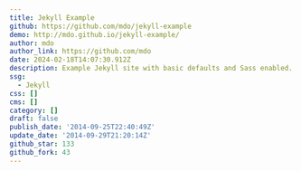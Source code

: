 ```yaml
---
title: Jekyll Example
github: https://github.com/mdo/jekyll-example
demo: http://mdo.github.io/jekyll-example/
author: mdo
author_link: https://github.com/mdo
date: 2024-02-18T14:07:30.912Z
description: Example Jekyll site with basic defaults and Sass enabled.
ssg:
  - Jekyll
css: []
cms: []
category: []
draft: false
publish_date: '2014-09-25T22:40:49Z'
update_date: '2014-09-29T21:20:14Z'
github_star: 133
github_fork: 43
---
```

